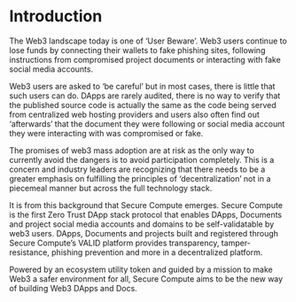 # Introduction

The Web3 landscape today is one of ‘User Beware’. Web3 users continue to lose funds by connecting their wallets to fake phishing sites, following instructions from compromised project documents or interacting with fake social media accounts.

Web3 users are asked to ‘be careful’ but in most cases, there is little that such users can do. DApps are rarely audited, there is no way to verify that the published source code is actually the same as the code being served from centralized web hosting providers and users also often find out ‘afterwards’ that the document they were following or social media account they were interacting with was compromised or fake.

The promises of web3 mass adoption are at risk as the only way to currently avoid the dangers is to avoid participation completely. This is a concern and industry leaders are recognizing that there needs to be a greater emphasis on fulfilling the principles of ‘decentralization’ not in a piecemeal manner but across the full technology stack.

It is from this background that Secure Compute emerges. Secure Compute is the first Zero Trust DApp stack protocol that enables DApps, Documents and project social media accounts and domains to be self-validatable by web3 users. DApps, Documents and projects built and registered through Secure Compute’s VALID platform provides transparency, tamper-resistance, phishing prevention and more in a decentralized platform.

Powered by an ecosystem utility token and guided by a mission to make Web3 a safer environment for all, Secure Compute aims to be the new way of building Web3 DApps and Docs.&#x20;
